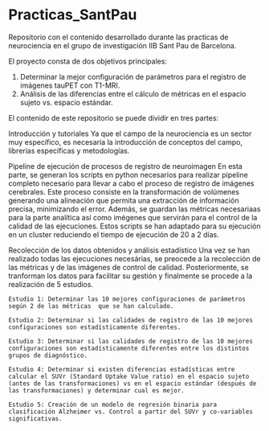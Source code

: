# Practicas_SantPau
Repositorio con el contenido desarrollado durante las practicas de neurociencia en el grupo de investigación IIB Sant Pau de Barcelona.

El proyecto consta de dos objetivos principales:
1. Determinar la mejor configuración de parámetros para el registro de imágenes tauPET con T1-MRI.
2. Análisis de las diferencias entre el cálculo de métricas en el espacio sujeto vs. espacio estándar.

El contenido de este repositorio se puede dividir en tres partes:
  
  Introducción y tutoriales
   Ya que el campo de la neurociencia es un sector muy específico, es necesaria la introducción de conceptos del campo, librerías específicas y metodologías.

  Pipeline de ejecución de procesos de registro de neuroimagen
    En esta parte, se generan los scripts en python necesarios para realizar pipeline completo necesario para llevar a cabo el proceso de registro de imágenes cerebrales. Este proceso consiste en la transformación de volúmenes generando una alineación que permita una extracción de información precisa, minimizando el error. Además, se guardan las métricas necesariaas para la parte analítica así como imégenes que servirán para el control de la calidad de las ejecuciones. Estos scripts se han adaptado para su ejecución en un cluster reduciendo el tiempo de ejecución de 20 a 2 días.

  Recolección de los datos obtenidos y análisis estadístico
    Una vez se han realizado todas las ejecuciones necesárias, se preocede a la recolección de las métricas y de las imágenes de control de calidad. Posteriormente, se tranforman los datos para facilitar su gestión y finalmente se procede a la realización de 5 estudios.
    
    Estudio 1: Determinar las 10 mejores configuraciones de parámetros según 2 de las métricas  que se han calculado.
    
    Estudio 2: Determinar si las calidades de registro de las 10 mejores configuraciones son estadísticamente diferentes.
    
    Estudio 3: Determinar si las calidades de registro de las 10 mejores configuraciones son estadísticamente diferentes entre los distintos grupos de diagnóstico.
    
    Estudio 4: Determinar si existen diferencias estadísticas entre calcular el SUVr (Standard Uptake Value ratio) en el espacio sujeto (antes de las transformaciones) vs en el espacio estándar (después de las transformaciones) y determinar cual es mejor.
    
    Estudio 5: Creación de un modelo de regresión binaria para clasificación Alzheimer vs. Control a partir del SUVr y co-variables significativas.
